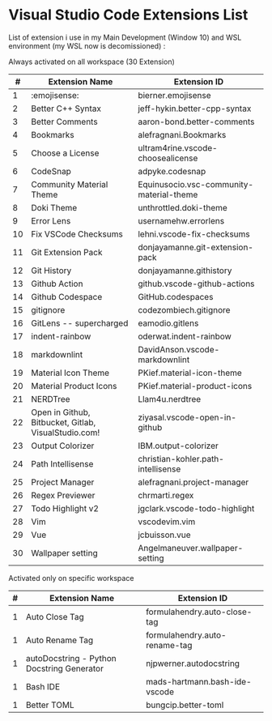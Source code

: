 # Visual Studio Code Extensions List

List of extension i use in my Main Development (Window 10) and WSL environment (my WSL now is decomissioned) :

Always activated on all workspace (30 Extension)

|   #   | Extension Name                                            | Extension ID                                          |
|-------|-----------------------------------------------------------|-------------------------------------------------------|
|  1    | :emojisense:                                              | bierner.emojisense                                    |
|  2    | Better C++ Syntax                                         | jeff-hykin.better-cpp-syntax                          |
|  3    | Better Comments                                           | aaron-bond.better-comments                            |
|  4    | Bookmarks                                                 | alefragnani.Bookmarks                                 |
|  5    | Choose a License                                          | ultram4rine.vscode-choosealicense                     |
|  6    | CodeSnap                                                  | adpyke.codesnap                                       |
|  7    | Community Material Theme                                  | Equinusocio.vsc-community-material-theme              |
|  8    | Doki Theme                                                | unthrottled.doki-theme                                |
|  9    | Error Lens                                                | usernamehw.errorlens                                  |
|  10   | Fix VSCode Checksums                                      | lehni.vscode-fix-checksums                            |
|  11   | Git Extension Pack                                        | donjayamanne.git-extension-pack                       |
|  12   | Git History                                               | donjayamanne.githistory                               |
|  13   | Github Action                                             | github.vscode-github-actions                          |
|  14   | Github Codespace                                          | GitHub.codespaces                                     |
|  15   | gitignore                                                 | codezombiech.gitignore                                |
|  16   | GitLens -- supercharged                                   | eamodio.gitlens                                       |
|  17   | indent-rainbow                                            | oderwat.indent-rainbow                                |
|  18   | markdownlint                                              | DavidAnson.vscode-markdownlint                        |
|  19   | Material Icon Theme                                       | PKief.material-icon-theme                             |
|  20   | Material Product Icons                                    | PKief.material-product-icons                          |
|  21   | NERDTree                                                  | Llam4u.nerdtree                                       |
|  22   | Open in Github, Bitbucket, Gitlab, VisualStudio.com!      | ziyasal.vscode-open-in-github                         |
|  23   | Output Colorizer                                          | IBM.output-colorizer                                  |
|  24   | Path Intellisense                                         | christian-kohler.path-intellisense                    |
|  25   | Project Manager                                           | alefragnani.project-manager                           |
|  26   | Regex Previewer                                           | chrmarti.regex                                        |
|  27   | Todo Highlight v2                                         | jgclark.vscode-todo-highlight                         |
|  28   | Vim                                                       | vscodevim.vim                                         |
|  29   | Vue                                                       | jcbuisson.vue                                         |
|  30   | Wallpaper setting                                         | Angelmaneuver.wallpaper-setting                       |

Activated only on specific workspace

|   #   | Extension Name                                            | Extension ID                                          |
|-------|-----------------------------------------------------------|-------------------------------------------------------|
|  1    | Auto Close Tag                                            | formulahendry.auto-close-tag                          |
|  1    | Auto Rename Tag                                           | formulahendry.auto-rename-tag                         |
|  1    | autoDocstring - Python Docstring Generator                | njpwerner.autodocstring                               |
|  1    | Bash IDE                                                  | mads-hartmann.bash-ide-vscode                         |
|  1    | Better TOML                                               | bungcip.better-toml                                   |
